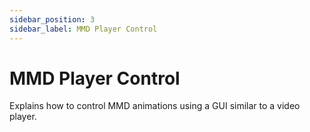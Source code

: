 ```yaml
---
sidebar_position: 3
sidebar_label: MMD Player Control
---
```


# MMD Player Control

Explains how to control MMD animations using a GUI similar to a video player. 